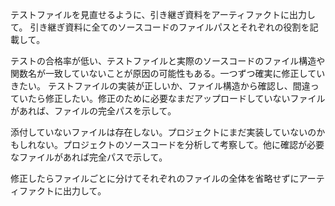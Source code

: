 テストファイルを見直せるように、引き継ぎ資料をアーティファクトに出力して。
引き継ぎ資料に全てのソースコードのファイルパスとそれぞれの役割を記載して。

テストの合格率が低い、テストファイルと実際のソースコードのファイル構造や関数名が一致していないことが原因の可能性もある。一つずつ確実に修正していきたい。
テストファイルの実装が正しいか、ファイル構造から確認し、間違っていたら修正したい。修正のために必要なまだアップロードしていないファイルがあれば、ファイルの完全パスを示して。

添付していないファイルは存在しない。プロジェクトにまだ実装していないのかもしれない。プロジェクトのソースコードを分析して考察して。他に確認が必要なファイルがあれば完全パスで示して。

修正したらファイルごとに分けてそれぞれのファイルの全体を省略せずにアーティファクトに出力して。
